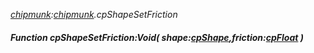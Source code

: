 _[chipmunk](../../modules/chipmunk/chipmunk-module.md):[chipmunk](../../modules/chipmunk/chipmunk-module.md).cpShapeSetFriction_
##### Function cpShapeSetFriction:Void( shape:[cpShape](../../modules/chipmunk/chipmunk-cpshape.md),friction:[cpFloat](../../modules/chipmunk/chipmunk-cpfloat.md) )
